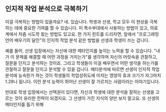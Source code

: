 ## 인지적 작업 분석으로 극복하기
이걸 극복하는 방법이 있을까요? 네. 있습니다. 학생과 선생, 학교 모두 이 현상을 극복하는 데에 중요한 기여를 할 수 있습니다. 미 특수부대에서 사용하는 방법이 있고, 의료계에서 차츰 시도학 욌는 방법도 있고요. 한 가지 힌트를 드리자면, 앞에서 "프로그래밍 언어 배우기의 달인"의 인지적 작업 분석 같은 방법을 선생과 학생이 쓰는 겁니다.

예를 들어, 선생 입장에서는 자신에 대한 메타인지를 높이는 노력을 할 수 있습니다. "내가 이 문제를 해결할 때 어떤 과정을 거치는가"를 생각하며 자신의 머릿속을 관찰하고, 질문을 던지고 분석하는 것이죠. 그리고 학생들이 이걸 배우면서 어떤 생각을 하는가를 관찰하고 잘문을 던지고 분석할 수 있을 겁니다. 메타분석에 따르면 선생이 인지적 작업 분석에 능숙한가 하는 것이 학생들의 학업성취도에 미치는 영양의 효과 크기가 자그마치 1.29나 됩니다. 이런 분석 능력이 뛰어난 선생이 잘 가르치는 사람이라는 이야기입니다. 

반대로 학생 입장에서는 선택권이 있다면, 자신과 학생에 대한 분석을 잘하는 선생을 고르는 것이 유리한 전략이 되겠지요. 그 선생이 가진 지식의 양만 보지 말고요. 또 선생의 메타인지를 돕기 위해 